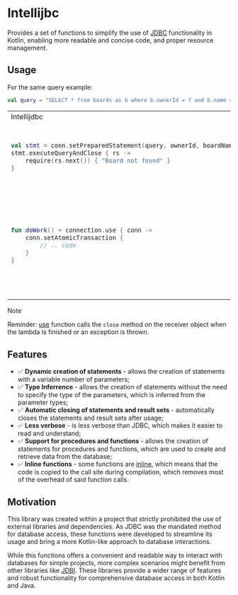 # Intellijbc

Provides a set of functions
to simplify the use of [JDBC](https://docs.oracle.com/javase/tutorial/jdbc/basics/index.html) functionality in Kotlin,
enabling more readable and concise code, and proper resource management.

## Usage

For the same query example:

```kotlin
val query = "SELECT * from boards as b where b.ownerId = ? and b.name = ?"
```

<table>
<tr>
<td> Intellijdbc </td> <td> JDBC </td>
</tr>
<tr>
<td>

```kotlin
val stmt = conn.setPreparedStatement(query, ownerId, boardName)
stmt.executeQueryAndClose { rs ->
    require(rs.next()) { "Board not found" }
}
```

</td>
<td>

```kotlin
val stmt = conn.prepareStatement(query)
stmt.setInt(1, ownerId)
stmt.setString(2, boardName)
val rs = stmt.executeQuery()
require(rs.next()) { "Board not found" }
stmt.close()
rs.close()
```

</td>
</tr>
<tr>
<td>

```kotlin
fun doWork() = connection.use { conn ->
    conn.setAtomicTransaction {
        // .. code
    }
}
```

</td>
<td>

```kotlin
fun doWork() = connection.use { conn ->
    try {
        conn.autoCommit = false
        // .. code
        conn.commit()
    } catch (e: Exception) {
        conn.rollback()
        throw e
    } finally {
        conn.autoCommit = true
    }
}
```

</td>
</tr>
</table>

> [!NOTE]
> Reminder:
> [use](https://kotlinlang.org/api/latest/jvm/stdlib/kotlin.io/use.html) function calls the `close` method on the
> receiver object
> when the lambda is finished or an exception is thrown.

## Features

- ✅ **Dynamic creation of statements** - allows the creation of statements with a variable number of parameters;
- ✅ **Type Inferrence** - allows the creation of statements without the need to specify the type of the parameters,
  which is inferred from the parameter types;
- ✅ **Automatic closing of statements and result sets** - automatically closes the statements and result sets after
  usage;
- ✅ **Less verbose** - is less verbose than JDBC, which makes it easier to read and understand;
- ✅ **Support for procedures and functions** - allows the creation of statements for procedures and functions, which are
  used to create and retrieve data from the database;
- ✅ **Inline functions** - some functions are [inline](https://kotlinlang.org/docs/inline-functions.html), which means
  that the code is copied to the call site during compilation, which removes most of the overhead of said function
  calls.

## Motivation

This library was created within a project that strictly prohibited the use of external libraries and dependencies. As
JDBC was the mandated method for database access, these functions were developed to streamline its usage and bring a
more Kotlin-like approach to database interactions.

While this functions offers a convenient and readable way to interact with databases for simple projects, more complex
scenarios might benefit from other libraries like [JDBI](https://jdbi.org/). These libraries provide a wider range of
features and robust functionality for comprehensive database access in both Kotlin and Java.